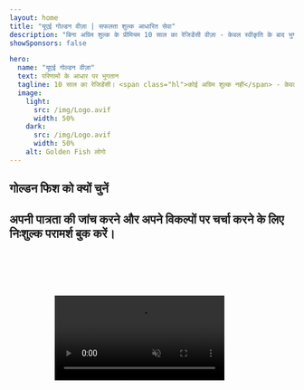 ```yaml
---
layout: home
title: "यूएई गोल्डन वीज़ा | सफलता शुल्क आधारित सेवा"
description: "बिना अग्रिम शुल्क के प्रीमियम 10 साल का रेजिडेंसी वीज़ा - केवल स्वीकृति के बाद भुगतान करें। 98% सफलता दर के साथ पूर्ण आवेदन प्रबंधन। मुफ्त नवीनीकरण सेवा, केवल सरकारी शुल्क।"
showSponsors: false

hero:
  name: "यूएई गोल्डन वीज़ा"
  text: परिणामों के आधार पर भुगतान
  tagline: 10 साल का रेजिडेंसी। <span class="hl">कोई अग्रिम शुल्क नहीं</span> - केवल स्वीकृति के बाद भुगतान। 98% सफलता दर।
  image:
    light:
      src: /img/Logo.avif
      width: 50%
    dark:
      src: /img/Logo.avif
      width: 50%
    alt: Golden Fish लोगो
---
```


<FeatureCards :features="[
  {
    title: 'यूएई गोल्डन वीज़ा के लाभ',
    items: [
      'योग्यता शर्तों को बनाए रखने पर 10 साल की वैधता के साथ नवीनीकरण का विकल्प',
      '**हर 6 महीने में यूएई में प्रवेश की आवश्यकता नहीं**',
      '100% व्यवसाय स्वामित्व की अनुमति',
      'परिवार के सदस्यों और असीमित घरेलू कर्मचारियों को प्रायोजित करें',
      '25 वर्ष की आयु तक बच्चों का प्रायोजन',
      'माता-पिता का प्रायोजन शामिल',
      'किसी प्रायोजक या नियोक्ता की आवश्यकता नहीं'
    ],
    linkText: 'Read More',
    link: '../../company-registration/golden-visa#key-benefits-of-the-uae-golden-visa',
    icon: {
      light: '/img/iStock-1785818081.avif',
      dark: '/img/iStock-1203821481.avif',
      alt: 'वीज़ा सेवाएं',
      width: '100%'
    }
  },
  {
    title: 'यूएई गोल्डन वीज़ा कैसे प्राप्त करें',
    items: [
      'यूएई संपत्तियों में AED 2M का निवेश',
      'यूएई निवेश फंड में AED 2M जमा',
      'AED 2M पूंजी वाला व्यवसाय',
      'AED 250K वार्षिक FTA योगदान',
      'कुशल पेशेवर',
      'प्रतिभाशाली व्यक्ति'
    ],
    linkText: 'Read More',
    link: '../../company-registration/golden-visa#uae-golden-visa-eligibility-and-requirements',
    icon: {
      light: '/img/iStock-1333000394.avif',
      dark: '/img/iStock-584576538.avif',
      alt: 'वीज़ा सेवाएं',
      width: '10%'
    }
  },
  {
    title: 'गोल्डन वीज़ा प्रक्रिया',
    bullet: '✓',
    items: [
      'प्रारंभिक पात्रता मूल्यांकन',
      'दस्तावेज तैयारी और सत्यापन',
      'चिकित्सा परीक्षण और बायोमेट्रिक्स',
      'आवेदन जमा करना और प्रसंस्करण',
      'एमिरेट्स आईडी और वीज़ा जारी करना',
      'परिवार वीज़ा प्रायोजन (वैकल्पिक)'
    ],
    linkText: 'Read More',
    link: '../../company-registration/golden-visa#uae-golden-visa-application-process',
    icon: {
      light: '/img/ILONMASKID.webp',
      dark: '/img/ILONMASKID.webp',
      alt: 'वीज़ा सेवाएं',
      width: '100%'
    }
  }
]" />

## गोल्डन फिश को क्यों चुनें

<BenefitsList :features="[
  {
    icon: '💰',
    title: 'सफलता-आधारित शुल्क',
    text: '**आपका गोल्डन वीजा स्वीकृत होने तक कोई भुगतान नहीं।** पूरी पारदर्शिता के साथ कोई छिपी लागत नहीं।'
  },
  {
    icon: '📈',
    title: 'सिद्ध सफलता दर',
    text: 'हमारी प्रीमियम प्रोसेसिंग के माध्यम से जारी किए गए सैकड़ों गोल्डन वीजा के साथ 98% स्वीकृति दर।'
  },
  {
    icon: '📋',
    title: 'पूर्ण प्रबंधन',
    text: 'दस्तावेजीकरण से लेकर वीजा जारी करने तक एंड-टू-एंड हैंडलिंग, सभी विवरणों का ध्यान रखते हुए।'
  },
  {
    icon: '👨‍💼',
    title: 'स्थानीय UAE विशेषज्ञता',
    text: 'दुबई में समर्पित विशेषज्ञ प्रक्रिया के हर चरण में विशेषज्ञ मार्गदर्शन प्रदान करते हैं।'
  },
  {
    icon: '🔍',
    title: 'प्रीमियम प्रोसेसिंग',
    text: 'तेज स्वीकृति के लिए अधिकारियों के साथ सीधा संवाद और फास्ट-ट्रैक चैनल।'
  },
  {
    icon: '🔄',
    title: 'नवीनीकरण सहायता',
    text: '**शून्य एजेंसी शुल्क** के साथ मुफ्त वीजा नवीनीकरण सहायता - केवल सरकारी शुल्क।'
  }
]" />

## अपनी पात्रता की जांच करने और अपने विकल्पों पर चर्चा करने के लिए निःशुल्क परामर्श बुक करें।

<video  autoplay muted playsinline style="padding: 80px" >
  <source src="/img/iStock-2185912341.mp4" type="video/mp4">
</video>

<ContactFormModal formName="Golden Visa [offer]" buttonText="निःशुल्क परामर्श प्राप्त करें" :services="[
  '🏠 UAE में AED 2M की संपत्ति में निवेश',
  '💰 UAE निवेश फंड में AED 2M जमा',
  '🏢 AED 2M पूंजी के साथ व्यवसाय',
  '📈 AED 250K वार्षिक FTA योगदान',
  '👨‍💼 कुशल पेशेवर',
  '🎯 प्रतिभाशाली व्यक्ति',]"/>

<!-- <ImageGrid :images="[
  { src: '/img/ILONMASKID.webp', href: './immigration.md', alt: 'UAE आव्रजन' },
  { src: '/img/ILONMASKID.webp', href: './immigration.md', alt: 'UAE आव्रजन' },
]"/> -->
